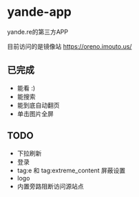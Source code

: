 # yande-app
yande.re的第三方APP

目前访问的是镜像站 https://oreno.imouto.us/

## 已完成
+ 能看 :)
+ 能搜索
+ 能到底自动翻页
+ 单击图片全屏


## TODO
+ 下拉刷新
+ 登录
+ tag:e 和 tag:extreme_content 屏蔽设置
+ logo
+ 内置旁路阻断访问源站点
